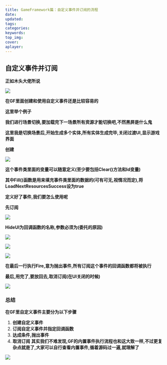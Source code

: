 ```yaml
---
title: GameFramework篇：自定义事件并订阅的流程
date:
updated:
tags:
categories:
keywords:
top_img:
cover:
aplayer:
---
```

<meta name="referrer" content="no-referrer" />

## 自定义事件并订阅

**正如木头大佬所说**

![](https://myfirstblog.oss-cn-hangzhou.aliyuncs.com/2019/04/20190128114151449.png)

 **在GF里面创建和使用自定义事件还是比较容易的**

 **这里举个例子**

 **我们进行场景切换,要加载完下一场景所有资源才能切换吧,不然黑屏是什么鬼**

 **这里我是切换场景后,开始生成多个实体,所有实体生成完毕,关闭过渡UI,显示游戏界面**

 **创建**

![](https://myfirstblog.oss-cn-hangzhou.aliyuncs.com/2019/04/20190128114443281.png)

 **这个事件类里面的变量可以随意定义(至少要包括Clear()方法和Id变量)**

 **其中Fill()函数是用来填充事件类里面的数据的(可有可无,视情况而定),将LoadNextResourcesSuccess设为true**

 **定义好了事件,我们要怎么使用呢**

 **先订阅**

![](https://myfirstblog.oss-cn-hangzhou.aliyuncs.com/2019/04/20190128115611121.png)

 **HideUI为回调函数的名称,参数必须为(委托的原因)**

![](https://myfirstblog.oss-cn-hangzhou.aliyuncs.com/2019/04/20190128115823523.png)

![](https://myfirstblog.oss-cn-hangzhou.aliyuncs.com/2019/04/20190128120246624.png)

![](https://myfirstblog.oss-cn-hangzhou.aliyuncs.com/2019/04/20190128115107770.png)

 **在最后一行执行Fire,意为抛出事件,所有订阅这个事件的回调函数都将被执行**

 **最后,用完了,要放回去,取消订阅(在UI关闭的时候)**

![](https://myfirstblog.oss-cn-hangzhou.aliyuncs.com/2019/04/20190128121756479.png)

### **总结**

 **在GF里自定义事件主要分为以下步骤**

1. **创建自定义事件** 
2. **订阅自定义事件并指定回调函数** 
3. **达成条件,抛出事件** 
4. **取消订阅** **其实我们不难发现,GF的内置事件执行流程也和这大致一样,不过更复杂点就是了,大家可以自行查看内置事件,循着源码过一遍,就理解了**

![](https://myfirstblog.oss-cn-hangzhou.aliyuncs.com/2019/04/20190128120106898.png)
